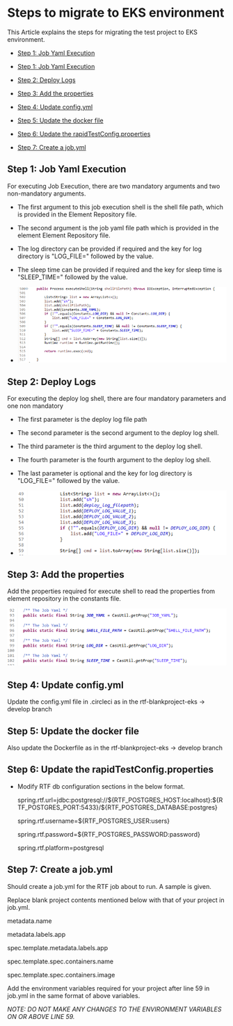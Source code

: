 # Steps to migrate to EKS environment

This Article explains the steps for migrating the test project to EKS environment.

* [Step 1: Job Yaml Execution](#job-yaml-Execution-head)

* [Step 1: Job Yaml Execution](#steps-jobyaml-execution)

* [Step 2: Deploy Logs](#deploy-logs)

* [Step 3: Add the properties](#add-properties-elementrepo)

* [Step 4: Update config.yml](#update-config.yml)

* [Step 5: Update the docker file](#update-docker-file)

* [Step 6: Update the rapidTestConfig.properties](#update-rapidTestConfig-properties)

* [Step 7: Create a job.yml](#create-job.yml)

## Step 1: Job Yaml Execution <a name="steps-jobyaml-execution"></a>
For executing Job Execution, there are two mandatory arguments and two non-mandatory arguments.

* The first argument to this job execution shell is the shell file path, which is provided in the Element Repository file.
	
* The second argument is the job yaml file path which is provided in the element Element Repository file.

* The log directory can be provided if required and the key for log directory is "LOG_FILE=" followed by the value.

* The sleep time can be provided if required and the key for sleep time is "SLEEP_TIME=" followed by the value.

* ![](./images/media/1_jobyaml.png)

## Step 2: Deploy Logs <a name="deploy-logs"></a>
For executing the deploy log shell, there are four mandatory parameters and one non mandatory 
* The first parameter is the deploy log file path

* The second parameter is the second argument to the deploy log shell.

* The third parameter is the third argument to the deploy log shell.

* The fourth parameter is the fourth argument to the deploy log shell.

* The last parameter is optional and the key for log directory is "LOG_FILE=" followed by the value.

* ![](./images/media/2_deploylogs.PNG)

## Step 3: Add the properties <a name="add-properties-elementrepo"></a>
Add the properties required for execute shell to read the
properties from element repository in the constants file.

![](./images/media/3_elementrepo.png)

## Step 4: Update config.yml <a name="update-config.yml"></a>
Update the config.yml file in .circleci as in the rtf-blankproject-eks -> develop branch

## Step 5: Update the docker file <a name="update-docker-file"></a>
Also update the Dockerfile as in the rtf-blankproject-eks -> develop branch

## Step 6: Update the rapidTestConfig.properties <a name="update-rapidTestConfig-properties"></a>

* Modify RTF db configuration sections in the below format.

	spring.rtf.url=jdbc:postgresql://\${RTF_POSTGRES_HOST:localhost}:\${RTF_POSTGRES_PORT:5433}/\${RTF_POSTGRES_DATABASE:postgres}

	spring.rtf.username=\${RTF_POSTGRES_USER:users}

	spring.rtf.password=\${RTF_POSTGRES_PASSWORD:password}

	spring.rtf.platform=postgresql

## Step 7: Create a job.yml <a name="create-job.yml"></a>

Should create a job.yml for the RTF job about to run. A sample is
given.

Replace blank project contents mentioned below with that of your
project in job.yml.

metadata.name

metadata.labels.app

spec.template.metadata.labels.app

spec.template.spec.containers.name

spec.template.spec.containers.image

Add the environment variables required for your project after line 59
in job.yml in the same format of above variables.

*NOTE: DO NOT MAKE ANY CHANGES TO THE ENVIRONMENT VARIABLES ON OR
ABOVE LINE 59.*
